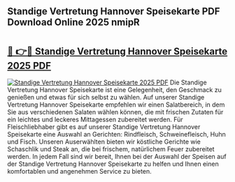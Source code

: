 ## Standige Vertretung Hannover Speisekarte PDF Download Online 2025 nmipR

# <h2><a href="http://gc5wml.nevu.top/?p=Standige+Vertretung+Hannover+Speisekarte">🔗 👉🔴 Standige Vertretung Hannover Speisekarte 2025 PDF</a></h2>

[![Standige Vertretung Hannover Speisekarte 2025 PDF](https://i.imgur.com/dBaPXMq.png)](http://gc5wml.nevu.top/?p=Standige+Vertretung+Hannover+Speisekarte)
Die Standige Vertretung Hannover Speisekarte ist eine Gelegenheit, den Geschmack zu genießen und etwas für sich selbst zu wählen. Auf unserer Standige Vertretung Hannover Speisekarte empfehlen wir einen Salatbereich, in dem Sie aus verschiedenen Salaten wählen können, die mit frischen Zutaten für ein leichtes und leckeres Mittagessen zubereitet werden. Für Fleischliebhaber gibt es auf unserer Standige Vertretung Hannover Speisekarte eine Auswahl an Gerichten: Rindfleisch, Schweinefleisch, Huhn und Fisch. Unseren Auserwählten bieten wir köstliche Gerichte wie Schaschlik und Steak an, die bei frischem, natürlichem Feuer zubereitet werden. In jedem Fall sind wir bereit, Ihnen bei der Auswahl der Speisen auf der Standige Vertretung Hannover Speisekarte zu helfen und Ihnen einen komfortablen und angenehmen Service zu bieten.
